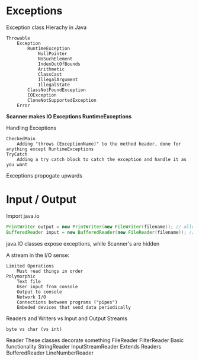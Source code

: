 # Exceptions
Exception class Hierachy in Java

    Throwable
        Exception
            RuntimeException
                NullPointer
                NoSuchElement
                IndexOutOfBounds
                Arithmetic
                ClassCast
                IllegalArgument
                IllegalState
            ClassNotFoundException
            IOException
            CloneNotSupportedException
        Error

**Scanner makes IO Exceptions RuntimeExceptions**

Handling Exceptions

    CheckedMain
        Adding "throws (ExceptionName)" to the method header, done for anything except RuntimeExceptions
    TryCatch
        Adding a try catch block to catch the exception and handle it as you want

Exceptions propogate upwards

# Input / Output
Import java.io

```java
PrintWriter output = new PrintWriter(new FileWriter(filename)); // allows you to write to a file
BufferedReader input = new BufferedReader(new FileReader(filename)); // allows you to read from a file
```

java.IO classes expose exceptions, while Scanner's are hidden

A stream in the I/O sense:

    Limited Operations
        Must read things in order
    Polymorphic
        Text file
        User input from console
        Output to console
        Network I/O
        Connections between programs ("pipes")
        Embeded devices that send data periodically

Readers and Writers vs Input and Output Streams

    byte vs char (vs int)

Reader
    These classes decorate something
        FileReader
        FilterReader
    Basic functionality
        StringReader
        InputStreamReader
    Extends Readers
        BufferedReader
        LineNumberReader